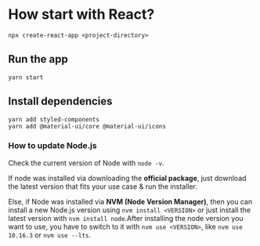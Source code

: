 # How start with React?

`npx create-react-app <project-directory>`

## Run the app

`yarn start`

## Install dependencies

`yarn add styled-components`  
`yarn add @material-ui/core @material-ui/icons`


### How to update Node.js
Check the current version of Node with `node -v`.

If node was installed via downloading the **official package**, just download the latest version that fits your use case & run the installer.

Else, if Node was installed via **NVM (Node Version Manager)**, then you can install a new Node.js version using `nvm install <VERSION>` or just install the latest version with `nvm install node`.After installing the node version you want to use, you have to switch to it with `nvm use <VERSION>`, like `nvm use 10.16.3` or `nvm use --lts`.
